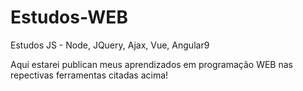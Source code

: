 # Estudos-WEB
Estudos JS - Node, JQuery, Ajax, Vue, Angular9


Aqui estarei publican meus aprendizados em programação WEB nas repectivas ferramentas citadas acima!
